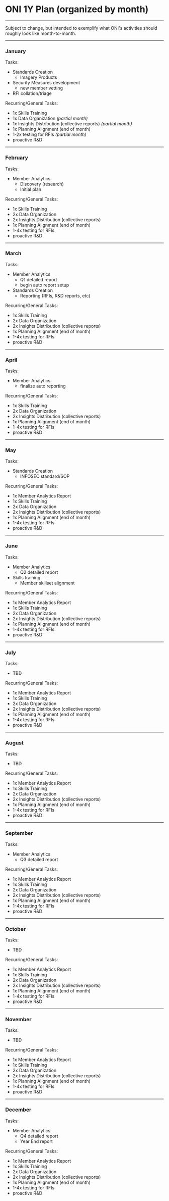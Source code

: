 # ONI 1Y Plan (organized by month)
***
Subject to change, but intended to exemplify what ONI's activities should roughly look like month-to-month.
***
### January
Tasks:
- Standards Creation 
    - Imagery Products
- Security Measures development 
    - new member vetting
- RFI collation/triage
 
Recurring/General Tasks:
- 1x Skills Training
- 1x Data Organization *(partial month)*
- 1x Insights Distribution (collective reports) *(partial month)*
- 1x Planning Alignment (end of month)
- 1-2x testing for RFIs *(partial month)*
- proactive R&D
***
### February
Tasks:
- Member Analytics
    - Discovery (research)
    - Initial plan
 
Recurring/General Tasks:
- 1x Skills Training
- 2x Data Organization
- 2x Insights Distribution (collective reports)
- 1x Planning Alignment (end of month)
- 1-4x testing for RFIs
- proactive R&D
***
### March
Tasks:
- Member Analytics
    - Q1 detailed report
    - begin auto report setup
- Standards Creation 
    - Reporting (RFIs, R&D reports, etc)
 
Recurring/General Tasks:
- 1x Skills Training
- 2x Data Organization
- 2x Insights Distribution (collective reports)
- 1x Planning Alignment (end of month)
- 1-4x testing for RFIs
- proactive R&D
***
### April
Tasks:
- Member Analytics
    - finalize auto reporting

 
Recurring/General Tasks:
- 1x Skills Training
- 2x Data Organization
- 2x Insights Distribution (collective reports)
- 1x Planning Alignment (end of month)
- 1-4x testing for RFIs
- proactive R&D
***
### May
Tasks:
- Standards Creation
    - INFOSEC standard/SOP
 
Recurring/General Tasks:
- 1x Member Analytics Report
- 1x Skills Training
- 2x Data Organization
- 2x Insights Distribution (collective reports)
- 1x Planning Alignment (end of month)
- 1-4x testing for RFIs
- proactive R&D
***
### June
Tasks:
- Member Analytics
    - Q2 detailed report
- Skills training
    - Member skillset alignment
 
Recurring/General Tasks:
- 1x Member Analytics Report
- 1x Skills Training
- 2x Data Organization
- 2x Insights Distribution (collective reports)
- 1x Planning Alignment (end of month)
- 1-4x testing for RFIs
- proactive R&D
***
### July
Tasks:
- TBD
 
Recurring/General Tasks:
- 1x Member Analytics Report
- 1x Skills Training
- 2x Data Organization
- 2x Insights Distribution (collective reports)
- 1x Planning Alignment (end of month)
- 1-4x testing for RFIs
- proactive R&D
***
### August
Tasks:
- TBD
 
Recurring/General Tasks:
- 1x Member Analytics Report
- 1x Skills Training
- 2x Data Organization
- 2x Insights Distribution (collective reports)
- 1x Planning Alignment (end of month)
- 1-4x testing for RFIs
- proactive R&D
***
### September
Tasks:
- Member Analytics
    - Q3 detailed report
 
Recurring/General Tasks:
- 1x Member Analytics Report
- 1x Skills Training
- 2x Data Organization
- 2x Insights Distribution (collective reports)
- 1x Planning Alignment (end of month)
- 1-4x testing for RFIs
- proactive R&D
***
### October
Tasks:
- TBD
 
Recurring/General Tasks:
- 1x Member Analytics Report
- 1x Skills Training
- 2x Data Organization
- 2x Insights Distribution (collective reports)
- 1x Planning Alignment (end of month)
- 1-4x testing for RFIs
- proactive R&D
***
### November
Tasks:
- TBD
 
Recurring/General Tasks:
- 1x Member Analytics Report
- 1x Skills Training
- 2x Data Organization
- 2x Insights Distribution (collective reports)
- 1x Planning Alignment (end of month)
- 1-4x testing for RFIs
- proactive R&D
***
### December
Tasks:
- Member Analytics
    - Q4 detailed report
    - Year End report
 
Recurring/General Tasks:
- 1x Member Analytics Report
- 1x Skills Training
- 2x Data Organization
- 2x Insights Distribution (collective reports)
- 1x Planning Alignment (end of month)
- 1-4x testing for RFIs
- proactive R&D